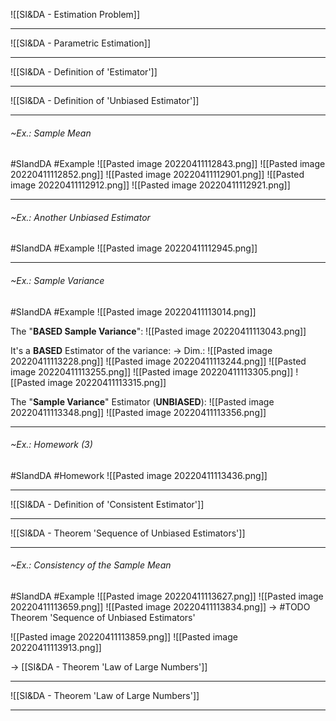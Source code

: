 ![[SI&DA - Estimation Problem]]

---
![[SI&DA - Parametric Estimation]]

---
![[SI&DA - Definition of 'Estimator']]

---
![[SI&DA - Definition of 'Unbiased Estimator']]

---
###### ~Ex.: Sample Mean
#SIandDA #Example 
![[Pasted image 20220411112843.png]]
![[Pasted image 20220411112852.png]]
![[Pasted image 20220411112901.png]]
![[Pasted image 20220411112912.png]]
![[Pasted image 20220411112921.png]]

---
###### ~Ex.: Another Unbiased Estimator
#SIandDA #Example 
![[Pasted image 20220411112945.png]]

---
###### ~Ex.: Sample Variance
#SIandDA #Example 
![[Pasted image 20220411113014.png]]

The "**BASED Sample Variance**":
![[Pasted image 20220411113043.png]]

It's a **BASED** Estimator of the variance:
-> Dim.:
![[Pasted image 20220411113228.png]]
![[Pasted image 20220411113244.png]]
![[Pasted image 20220411113255.png]]
![[Pasted image 20220411113305.png]]
![[Pasted image 20220411113315.png]]

The "**Sample Variance**" Estimator (**UNBIASED**):
![[Pasted image 20220411113348.png]]
![[Pasted image 20220411113356.png]]

---
###### ~Ex.: Homework (3)
#SIandDA #Homework 
![[Pasted image 20220411113436.png]]

---
![[SI&DA - Definition of 'Consistent Estimator']]

---
![[SI&DA - Theorem 'Sequence of Unbiased Estimators']]

---
###### ~Ex.: Consistency of the Sample Mean 
#SIandDA #Example 
![[Pasted image 20220411113627.png]]
![[Pasted image 20220411113659.png]]
![[Pasted image 20220411113834.png]]
-> #TODO Theorem 'Sequence of Unbiased Estimators'

![[Pasted image 20220411113859.png]]
![[Pasted image 20220411113913.png]]

-> [[SI&DA - Theorem 'Law of Large Numbers']]

---
![[SI&DA - Theorem 'Law of Large Numbers']]

---